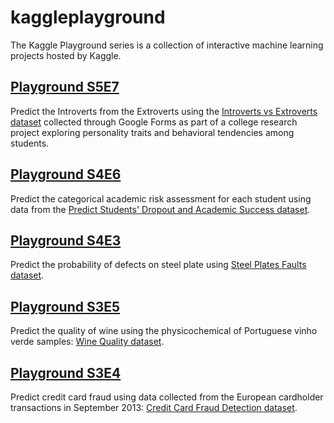 # kaggleplayground
The Kaggle Playground series is a collection of interactive machine learning projects hosted by Kaggle.

## [Playground S5E7](https://www.kaggle.com/competitions/playground-series-s5e7)
Predict the Introverts from the Extroverts using the [Introverts vs Extroverts dataset](https://www.kaggle.com/datasets/rakeshkapilavai/extrovert-vs-introvert-behavior-data/data) collected through Google Forms as part of a college research project exploring personality traits and behavioral tendencies among students.

## [Playground S4E6](https://www.kaggle.com/competitions/playground-series-s4e6)

Predict the categorical academic risk assessment for each student using data from the [Predict Students' Dropout and Academic Success dataset](https://archive.ics.uci.edu/dataset/697/predict+students+dropout+and+academic+success).

## [Playground S4E3](https://www.kaggle.com/competitions/playground-series-s4e3)

Predict the probability of defects on steel plate using [Steel Plates Faults dataset](https://archive.ics.uci.edu/dataset/198/steel+plates+faults).

## [Playground S3E5](https://www.kaggle.com/competitions/playground-series-s3e5)

Predict the quality of wine using the physicochemical of Portuguese vinho verde samples: [Wine Quality dataset](https://www.kaggle.com/datasets/yasserh/wine-quality-dataset).

## [Playground S3E4](https://www.kaggle.com/competitions/playground-series-s3e4)

Predict credit card fraud using data collected from the European cardholder transactions in September 2013: [Credit Card Fraud Detection dataset](https://www.kaggle.com/datasets/mlg-ulb/creditcardfraud).

